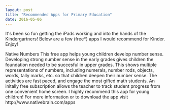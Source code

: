 ```yaml
---
layout: post
title: "Recommended Apps for Primary Education"
date: 2016-05-06
---
```

<p>
It's been so fun getting the iPads working and into the hands of the Kindergartners! Below are a few (free*) apps I would recommend for Kinder. Enjoy!
</p>
<p>
<h>Native Numbers</h>
This free app helps young children develop number sense. Developing strong number sense in the early grades gives children the foundation needed to be succesful in upper grades. This shows multiple representations of numbers, including numerals, number rods, objects, words, tally marks, etc. so that children deepen their number sense. The activities are fast paced, and engage the most gifted math students. An initally free subscription allows the teacher to track student progress from one convenient home screen. 
I highly recommend this app for young children!
For more information or to download the app visit
http://www.nativebrain.com/apps
</p>
